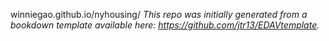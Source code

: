 winniegao.github.io/nyhousing/
*This repo was initially generated from a bookdown template available here: https://github.com/jtr13/EDAVtemplate.*	


